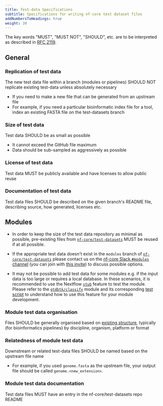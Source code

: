 ```yaml
---
title: Test-data Specifications
subtitle: Specifications for writing nf-core test dataset files
addNumbersToHeadings: true
weight: 30
---
```


The key words "MUST", "MUST NOT", "SHOULD", etc. are to be interpreted as described in [RFC 2119](https://tools.ietf.org/html/rfc2119).

## General

### Replication of test data

The new test data file within a branch (modules or pipelines) SHOULD NOT replicate existing test-data unless absolutely necessary

- If you need to make a new file that can be generated from an upstream file
- For example, if you need a particular bioinformatic index file for a tool, index an existing FASTA file on the test-datasets branch

### Size of test data

Test data SHOULD be as small as possible

- It cannot exceed the GitHub file maximum
- Data should be sub-sampled as aggressively as possible

### License of test data

Test data MUST be publicly available and have licenses to allow public reuse

### Documentation of test data

Test data files SHOULD be described on the given branch's README file, describing source, how generated, licenses etc.

## Modules

- In order to keep the size of the test data repository as minimal as possible, pre-existing files from [`nf-core/test-datasets`](https://github.com/nf-core/test-datasets/tree/modules/data) MUST be reused if at all possible.

- If the appropriate test data doesn't exist in the `modules` branch of [`nf-core/test-datasets`](https://github.com/nf-core/test-datasets/tree/modules/data) please contact us on the [nf-core Slack `#modules` channel](https://nfcore.slack.com/channels/modules) (you can join with [this invite](https://nf-co.re/join/slack)) to discuss possible options.

- It may not be possible to add test data for some modules e.g. if the input data is too large or requires a local database. In these scenarios, it is recommended to use the Nextflow [`stub`](https://www.nextflow.io/docs/latest/process.html#stub) feature to test the module. Please refer to the [`gtdbtk/classify`](https://github.com/nf-core/modules/blob/79d38a306bdaf07000e0d6f300684d3ed38c8919/modules/gtdbtk/classifywf/main.nf#L66) module and its corresponding [test script](https://github.com/nf-core/modules/blob/79d38a306bdaf07000e0d6f300684d3ed38c8919/tests/modules/gtdbtk/classifywf/main.nf#L20) to understand how to use this feature for your module development.

### Module test data organisation

Files SHOULD be generally organised based on [existing structure](/docs/contributing/test_data_guidelines.md#field-specific-guidance), typically (for bioinformatics pipelines) by discipline, organism, platform or format

### Relatedness of module test data

Downstream or related test-data files SHOULD be named based on the upstream file name

- For example, if you used `genome.fasta` as the upstream file, your output file should be called `genome.<new_extension>`.

### Module test data documentation

Test data files MUST have an entry in the nf-core/test-datasets repo README
